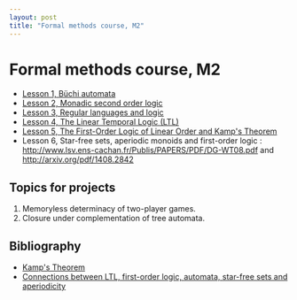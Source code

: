 ```yaml
---
layout: post
title: "Formal methods course, M2"
---
```

Formal methods course, M2
=========================

- [Lesson 1, Büchi automata](/m2mf/pdf/Buchi%20automata.pdf)
- [Lesson 2, Monadic second order logic](/m2mf/pdf/MSO.pdf)
- [Lesson 3, Regular languages and logic](/m2mf/pdf/MSO%20into%20Buchi.pdf)
- [Lesson 4, The Linear Temporal Logic (LTL)](m2mf/pdf/cours-ltl.pdf)
- [Lesson 5, The First-Order Logic of Linear Order and Kamp's Theorem][kamp]
- Lesson 6, Star-free sets, aperiodic monoids and first-order logic : http://www.lsv.ens-cachan.fr/Publis/PAPERS/PDF/DG-WT08.pdf and http://arxiv.org/pdf/1408.2842


Topics for projects 
------

1. Memoryless determinacy of two-player games.
2. Closure under complementation of tree automata.


Bibliography
------

- [Kamp's Theorem][kamp]
- [Connections between LTL, first-order logic, automata, star-free sets and aperiodicity][gastin]

[kamp]: http://arxiv.org/pdf/1401.2580

[gastin]: http://www.lsv.ens-cachan.fr/Publis/PAPERS/PDF/DG-WT08.pdf



